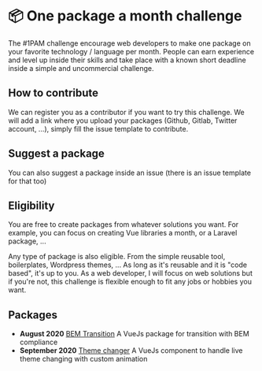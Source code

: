 # 📦 One package a month challenge

The #1PAM challenge encourage web developers to make one package on your favorite technology / language per month. People can earn experience and level up inside their skills and take place with a known short deadline inside a simple and uncommercial challenge.

## How to contribute

We can register you as a contributor if you want to try this challenge. We will add a link where you upload your packages (Github, Gitlab, Twitter account, ...), simply fill the issue template to contribute.

## Suggest a package

You can also suggest a package inside an issue (there is an issue template for that too)

## Eligibility

You are free to create packages from whatever solutions you want. For example, you can focus on creating Vue libraries a month, or a Laravel package, ...

Any type of package is also eligible. From the simple reusable tool, boilerplates, Wordpress themes, ... As long as it's reusable and it is "code based", it's up to you. As a web developer, I will focus on web solutions but if you're not, this challenge is flexible enough to fit any jobs or hobbies you want.

## Packages

- **August 2020** [BEM Transition](https://github.com/kevbesset/bem-transition) A VueJs package for transition with BEM compliance
- **September 2020** [Theme changer](https://github.com/kevbesset/theme-changer) A VueJs component to handle live theme changing with custom animation
